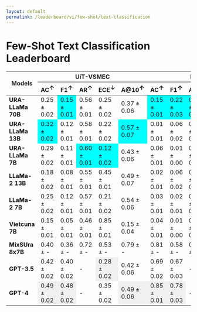 ```yaml
---
layout: default
permalink: /leaderboard/vi/few-shot/text-classification
---
```

# Few-Shot Text Classification Leaderboard

<table class="table table-bordered table-sm w-100 dtHorizontalTable" cellspacing="0">
<thead>
<tr>
<th rowspan="2" class="text-center align-middle"><b>Models</b></th>
<th colspan="5" class="text-center"><b>UiT-VSMEC</b></th>
<th colspan="5" class="text-center"><b>PhoATIS</b></th>
</tr>
<tr>
<th class="text-center"><b>AC<span style="vertical-align: super;">↑</span></b></th>
<th class="text-center"><b>F1<span style="vertical-align: super;">↑</span></b></th>
<th class="text-center"><b>AR<span style="vertical-align: super;">↑</span></b></th>
<th class="text-center"><b>ECE<span style="vertical-align: super;">↓</span></b></th>
<th class="text-center"><b>A@10<span style="vertical-align: super;">↑</span></b></th>
<th class="text-center"><b>AC<span style="vertical-align: super;">↑</span></b></th>
<th class="text-center"><b>F1<span style="vertical-align: super;">↑</span></b></th>
<th class="text-center"><b>AR<span style="vertical-align: super;">↑</span></b></th>
<th class="text-center"><b>ECE<span style="vertical-align: super;">↓</span></b></th>
<th class="text-center"><b>A@10<span style="vertical-align: super;">↑</span></b></th>
</tr>
</thead>
<tbody>
<tr>
<td class="text-center"><b>URA-LLaMa 70B</b></td>
<td class="text-center">0.25 ± 0.02</td>
<td class="text-center" style="background-color: cyan;">0.15 ± 0.01</td>
<td class="text-center">0.56 ± 0.01</td>
<td class="text-center">0.25 ± 0.02</td>
<td class="text-center">0.37 ± 0.06</td>
<td class="text-center" style="background-color: cyan;">0.15 ± 0.01</td>
<td class="text-center" style="background-color: cyan;">0.22 ± 0.03</td>
<td class="text-center" style="background-color: cyan;">0.83 ± 0.00</td>
<td class="text-center">0.81 ± 0.01</td>
<td class="text-center" style="background-color: cyan;">0.13 ± 0.04</td>
</tr>
<tr>
<td class="text-center"><b>URA-LLaMa 13B</b></td>
<td class="text-center" style="background-color: cyan;">0.32 ± 0.02</td>
<td class="text-center">0.12 ± 0.01</td>
<td class="text-center">0.58 ± 0.01</td>
<td class="text-center">0.22 ± 0.02</td>
<td class="text-center" style="background-color: cyan;">0.57 ± 0.07</td>
<td class="text-center">0.01 ± 0.01</td>
<td class="text-center">0.06 ± 0.02</td>
<td class="text-center">0.47 ± 0.00</td>
<td class="text-center">0.84 ± 0.01</td>
<td class="text-center">0.00 ± 0.01</td>
</tr>
<tr>
<td class="text-center"><b>URA-LLaMa 7B</b></td>
<td class="text-center">0.29 ± 0.02</td>
<td class="text-center">0.11 ± 0.01</td>
<td class="text-center" style="background-color: cyan;">0.60 ± 0.01</td>
<td class="text-center" style="background-color: cyan;">0.12 ± 0.02</td>
<td class="text-center">0.43 ± 0.06</td>
<td class="text-center">0.06 ± 0.01</td>
<td class="text-center">0.01 ± 0.00</td>
<td class="text-center">0.55 ± 0.00</td>
<td class="text-center">0.24 ± 0.01</td>
<td class="text-center">0.08 ± 0.03</td>
</tr>
<tr>
<td class="text-center"><b>LLaMa-2 13B</b></td>
<td class="text-center">0.18 ± 0.02</td>
<td class="text-center">0.08 ± 0.01</td>
<td class="text-center">0.55 ± 0.01</td>
<td class="text-center">0.45 ± 0.01</td>
<td class="text-center">0.49 ± 0.07</td>
<td class="text-center">0.02 ± 0.01</td>
<td class="text-center">0.06 ± 0.02</td>
<td class="text-center">0.57 ± 0.01</td>
<td class="text-center">0.90 ± 0.01</td>
<td class="text-center">0.01 ± 0.01</td>
</tr>
<tr>
<td class="text-center"><b>LLaMa-2 7B</b></td>
<td class="text-center">0.25 ± 0.02</td>
<td class="text-center">0.12 ± 0.01</td>
<td class="text-center">0.57 ± 0.01</td>
<td class="text-center">0.21 ± 0.02</td>
<td class="text-center">0.54 ± 0.06</td>
<td class="text-center">0.03 ± 0.01</td>
<td class="text-center">0.02 ± 0.01</td>
<td class="text-center">0.56 ± 0.01</td>
<td class="text-center">0.54 ± 0.01</td>
<td class="text-center">0.01 ± 0.01</td>
</tr>
<tr>
<td class="text-center"><b>Vietcuna 7B</b></td>
<td class="text-center">0.15 ± 0.01</td>
<td class="text-center">0.05 ± 0.01</td>
<td class="text-center">0.46 ± 0.01</td>
<td class="text-center">0.85 ± 0.01</td>
<td class="text-center">0.15 ± 0.04</td>
<td class="text-center">0.04 ± 0.01</td>
<td class="text-center">0.01 ± 0.00</td>
<td class="text-center">0.63 ± 0.00</td>
<td class="text-center" style="background-color: cyan;">0.21 ± 0.01</td>
<td class="text-center">0.07 ± 0.03</td>
</tr>
<tr>
<td class="text-center"><b>MixSUra 8x7B</b></td>
<td class="text-center">0.40 ± -</td>
<td class="text-center">0.36 ± -</td>
<td class="text-center">0.72 ± -</td>
<td class="text-center">0.53 ± -</td>
<td class="text-center">0.79 ± -</td>
<td class="text-center">0.81 ± -</td>
<td class="text-center">0.58 ± -</td>
<td class="text-center">0.96 ± -</td>
<td class="text-center">0.14 ± -</td>
<td class="text-center">0.91 ± -</td>
</tr>
<tr>
<td class="text-center"><b>GPT-3.5</b></td>
<td class="text-center">0.42 ± 0.02</td>
<td class="text-center">0.40 ± 0.02</td>
<td class="text-center">-</td>
<td class="text-center" style="background-color: #f0f0f0;">0.28 ± 0.02</td>
<td class="text-center">0.42 ± 0.06</td>
<td class="text-center">0.69 ± 0.02</td>
<td class="text-center">0.67 ± 0.03</td>
<td class="text-center">-</td>
<td class="text-center" style="background-color: #f0f0f0;">0.63 ± 0.02</td>
<td class="text-center">0.69 ± 0.05</td>
</tr>
<tr>
<td class="text-center"><b>GPT-4</b></td>
<td class="text-center" style="background-color: #f0f0f0;">0.49 ± 0.02</td>
<td class="text-center" style="background-color: #f0f0f0;">0.48 ± 0.02</td>
<td class="text-center">-</td>
<td class="text-center">0.35 ± 0.02</td>
<td class="text-center" style="background-color: #f0f0f0;">0.49 ± 0.06</td>
<td class="text-center" style="background-color: #f0f0f0;">0.85 ± 0.01</td>
<td class="text-center" style="background-color: #f0f0f0;">0.78 ± 0.03</td>
<td class="text-center">-</td>
<td class="text-center">0.79 ± 0.01</td>
<td class="text-center" style="background-color: #f0f0f0;">0.88 ± 0.04</td>
</tr>
</tbody>
</table>

